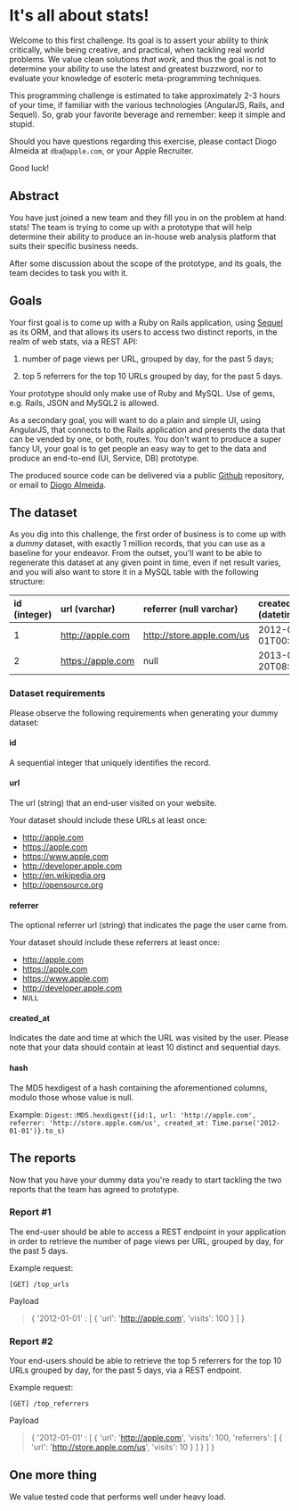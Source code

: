 # It's all about stats!

Welcome to this first challenge. Its goal is to assert your ability to think critically, while being creative, and practical, when tackling real world problems. We value clean solutions *that work*, and thus the goal is not to determine your ability to use the latest and greatest buzzword, nor to evaluate your knowledge of esoteric meta-programming techniques.

This programming challenge is estimated to take approximately 2-3 hours of your time, if familiar with the various technologies (AngularJS, Rails, and Sequel). So, grab your favorite beverage and remember: keep it simple and stupid.

Should you have questions regarding this exercise, please contact Diogo Almeida at `dba@apple.com`, or your Apple Recruiter.

Good luck!

## Abstract
You have just joined a new team and they fill you in on the problem at hand: stats! The team is trying to come up with a prototype that will help determine their ability to produce an in-house web analysis platform that suits their specific business needs.

After some discussion about the scope of the prototype, and its goals, the team decides to task you with it.

## Goals
Your first goal is to come up with a Ruby on Rails application, using [Sequel](http://sequel.rubyforge.org) as its ORM, and that allows its users to access two distinct reports, in the realm of web stats, via a REST API:

1. number of page views per URL, grouped by day, for the past 5 days;

2. top 5 referrers for the top 10 URLs grouped by day, for the past 5 days.

Your prototype should only make use of Ruby and MySQL. Use of gems, e.g. Rails, JSON and MySQL2 is allowed. 

As a secondary goal, you will want to do a plain and simple UI, using AngularJS, that connects to the Rails application and presents the data that can be vended by one, or both, routes. You don't want to produce a super fancy UI, your goal is to get people an easy way to get to the data and produce an end-to-end (UI, Service, DB) prototype.

The produced source code can be delivered via a public [Github](http://github.com) repository, or email to [Diogo Almeida](mailto:dba@apple.com).

## The dataset
As you dig into this challenge, the first order of business is to come up with a *dummy* dataset, with exactly 1 million records, that you can use as a baseline for your endeavor. From the outset, you'll want to be able to regenerate this dataset at any given point in time, even if net result varies, and you will also want to store it in a MySQL table with the following structure:

| id (integer) | url (varchar)     | referrer (null varchar)   | created_at (datetime)     | hash (varchar)                   |
| :----------- | :---------------- | :------------------------ | :------------------------ | :------------------------------- |
| 1            | http://apple.com  | http://store.apple.com/us | 2012-01-01T00:00:00+00:00 | abe81c0456367aff8132c24d04718878 |
| 2            | https://apple.com | null                      | 2013-01-20T08:21:10+00:00 | f4a33acf2af3e2118038749588998512 |

### Dataset requirements
Please observe the following requirements when generating your dummy dataset:

#### id
A sequential integer that uniquely identifies the record.

#### url
The url (string) that an end-user visited on your website.

Your dataset should include these URLs at least once:
* http://apple.com
* https://apple.com
* https://www.apple.com
* http://developer.apple.com
* http://en.wikipedia.org
* http://opensource.org

#### referrer
The optional referrer url (string) that indicates the page the user came from.

Your dataset should include these referrers at least once:
* http://apple.com
* https://apple.com
* https://www.apple.com
* http://developer.apple.com
* `NULL`

#### created_at
Indicates the date and time at which the URL was visited by the user. Please note that your data should contain at least 10 distinct and sequential days.

#### hash
The MD5 hexdigest of a hash containing the aforementioned columns, modulo those whose value is null.

Example:
`Digest::MD5.hexdigest({id:1, url: 'http://apple.com', referrer: 'http://store.apple.com/us', created_at: Time.parse('2012-01-01')}.to_s)`

## The reports
Now that you have your dummy data you're ready to start tackling the two reports that the team has agreed to prototype.

### Report #1

The end-user should be able to access a REST endpoint in your application in order to retrieve the number of page views per URL, grouped by day, for the past 5 days.

Example request:

	[GET] /top_urls

Payload
> { '2012-01-01' : [ { 'url': 'http://apple.com', 'visits': 100 } ] }

### Report #2

Your end-users should be able to retrieve the top 5 referrers for the top 10 URLs grouped by day, for the past 5 days, via a REST endpoint.

Example request:

	[GET] /top_referrers

Payload
> {
>	'2012-01-01' : [
>		{
>			'url': 'http://apple.com',
>			'visits': 100,
>			'referrers': [ { 'url': 'http://store.apple.com/us', 'visits': 10 } ]
>		}
>	]
>}

## One more thing

We value tested code that performs well under heavy load.
